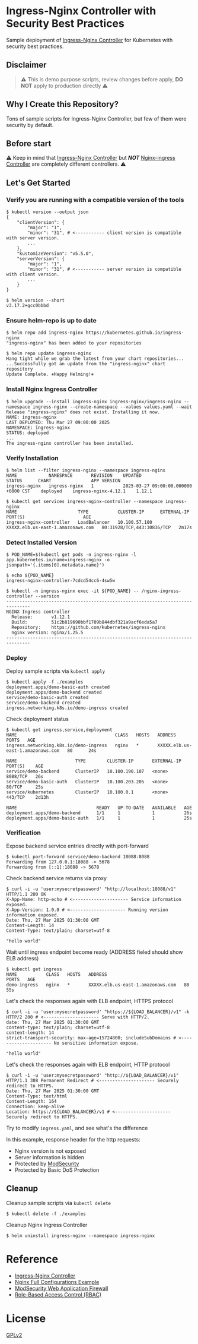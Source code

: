 # Ingress-Nginx Controller with Security Best Practices

Sample deployment of [Ingress-Nginx Controller](https://kubernetes.github.io/ingress-nginx/) for Kubernetes with security best practices.

## Disclaimer

> :warning: This is demo purpose scripts, review changes before apply, **DO NOT** apply to production directly :warning:

## Why I Create this Repository?

Tons of sample scripts for Ingress-Nginx Controller, but few of them were security by default.

## Before start

:warning: Keep in mind that [Ingress-Nginx Controller](https://kubernetes.github.io/ingress-nginx/) but _**NOT**_ [Nginx-ingress Controller](https://docs.nginx.com/nginx-ingress-controller/) are completely different controllers. :warning:

## Let's Get Started

### Verify you are running with a compatible version of the tools

    $ kubectl version --output json
    {
        "clientVersion": {
            "major": "1",
            "minor": "31", # <----------- client version is compatible with server version.
            ...
        },
        "kustomizeVersion": "v5.5.0",
        "serverVersion": {
            "major": "1",
            "minor": "31", # <----------- server version is compatible with client version.
            ...
        }
    }

    $ helm version --short
    v3.17.2+gcc0bbbd

### Ensure helm-repo is up to date

    $ helm repo add ingress-nginx https://kubernetes.github.io/ingress-nginx
    "ingress-nginx" has been added to your repositories

    $ helm repo update ingress-nginx
    Hang tight while we grab the latest from your chart repositories...
    ...Successfully got an update from the "ingress-nginx" chart repository
    Update Complete. ⎈Happy Helming!⎈

### Install Nginx Ingress Controller

    $ helm upgrade --install ingress-nginx ingress-nginx/ingress-nginx --namespace ingress-nginx --create-namespace --values values.yaml --wait
    Release "ingress-nginx" does not exist. Installing it now.
    NAME: ingress-nginx
    LAST DEPLOYED: Thu Mar 27 09:00:00 2025
    NAMESPACE: ingress-nginx
    STATUS: deployed
    ...
    The ingress-nginx controller has been installed.

### Verify Installation


    $ helm list --filter ingress-nginx --namespace ingress-nginx
    NAME         	NAMESPACE    	REVISION	UPDATED                             	STATUS  	CHART              	APP VERSION
    ingress-nginx	ingress-nginx	1       	2025-03-27 09:00:00.000000 +0800 CST	deployed	ingress-nginx-4.12.1	1.12.1

    $ kubectl get services ingress-nginx-controller --namespace ingress-nginx
    NAME                       TYPE           CLUSTER-IP      EXTERNAL-IP                         PORT(S)                      AGE
    ingress-nginx-controller   LoadBalancer   10.100.57.100   XXXXX.elb.us-east-1.amazonaws.com   80:31928/TCP,443:30836/TCP   2m17s

### Detect Installed Version

    $ POD_NAME=$(kubectl get pods -n ingress-nginx -l app.kubernetes.io/name=ingress-nginx -o jsonpath='{.items[0].metadata.name}')

    $ echo ${POD_NAME}
    ingress-nginx-controller-7cdcd54cc6-4sw5w

    $ kubectl -n ingress-nginx exec -it ${POD_NAME} -- /nginx-ingress-controller --version
    -------------------------------------------------------------------------------
    NGINX Ingress controller
      Release:       v1.12.1
      Build:         51c2b819690bbf1709b844dbf321a9acf6eda5a7
      Repository:    https://github.com/kubernetes/ingress-nginx
      nginx version: nginx/1.25.5
    -------------------------------------------------------------------------------

### Deploy

Deploy sample scripts via `kubectl apply`

    $ kubectl apply -f ./examples
    deployment.apps/demo-basic-auth created
    deployment.apps/demo-backend created
    service/demo-basic-auth created
    service/demo-backend created
    ingress.networking.k8s.io/demo-ingress created

Check deployment status

    $ kubectl get ingress,service,deployment
    NAME                                     CLASS   HOSTS   ADDRESS                             PORTS   AGE
    ingress.networking.k8s.io/demo-ingress   nginx   *       XXXXX.elb.us-east-1.amazonaws.com   80      24s

    NAME                      TYPE        CLUSTER-IP       EXTERNAL-IP   PORT(S)    AGE
    service/demo-backend      ClusterIP   10.100.190.107   <none>        8088/TCP   26s
    service/demo-basic-auth   ClusterIP   10.100.203.205   <none>        80/TCP     25s
    service/kubernetes        ClusterIP   10.100.0.1       <none>        443/TCP    2d13h

    NAME                              READY   UP-TO-DATE   AVAILABLE   AGE
    deployment.apps/demo-backend      1/1     1            1           26s
    deployment.apps/demo-basic-auth   1/1     1            1           25s

### Verification

Expose backend service entries directly with port-forward

    $ kubectl port-forward service/demo-backend 18088:8088
    Forwarding from 127.0.0.1:18088 -> 5678
    Forwarding from [::1]:18088 -> 5678

Check backend service returns via proxy

    $ curl -i -u 'user:mysecretpassword' "http://localhost:18088/v1"
    HTTP/1.1 200 OK
    X-App-Name: http-echo # <--------------------- Service information exposed.
    X-App-Version: 1.0.0 # <--------------------- Running version information exposed.
    Date: Thu, 27 Mar 2025 01:30:00 GMT
    Content-Length: 14
    Content-Type: text/plain; charset=utf-8

    "hello world"

Wait until ingress endpoint become ready (ADDRESS fieled should show ELB address)

    $ kubectl get ingress
    NAME           CLASS   HOSTS   ADDRESS                             PORTS   AGE
    demo-ingress   nginx   *       XXXXX.elb.us-east-1.amazonaws.com   80      55s

Let's check the responses again with ELB endpoint, HTTPS protocol

    $ curl -i -u 'user:mysecretpassword' "https://${LOAD_BALANCER}/v1" -k
    HTTP/2 200 # <--------------------- Serve with HTTP/2.
    date: Thu, 27 Mar 2025 01:30:00 GMT
    content-type: text/plain; charset=utf-8
    content-length: 14
    strict-transport-security: max-age=15724800; includeSubDomains # <--------------------- No sensitive information expose.

    "hello world"

Let's check the responses again with ELB endpoint, HTTP protocol

    $ curl -i -u 'user:mysecretpassword' "http://${LOAD_BALANCER}/v1"
    HTTP/1.1 308 Permanent Redirect # <--------------------- Securely redirect to HTTPS.
    Date: Thu, 27 Mar 2025 01:30:00 GMT
    Content-Type: text/html
    Content-Length: 164
    Connection: keep-alive
    Location: https://${LOAD_BALANCER}/v1 # <--------------------- Securely redirect to HTTPS.

Try to modify `ingress.yaml`, and see what's the difference

In this example, response header for the http requests:

- Nginx version is not exposed
- Server information is hidden
- Protected by [ModSecurity](https://modsecurity.org/)
- Protected by Basic DoS Protection

## Cleanup

Cleanup sample scripts via `kubectl delete`

    $ kubectl delete -f ./examples

Cleanup Nginx Ingress Controller

    $ helm uninstall ingress-nginx --namespace ingress-nginx

# Reference

- [Ingress-Nginx Controller](https://kubernetes.github.io/ingress-nginx/)
- [Nginx Full Configurations Example](https://www.nginx.com/resources/wiki/start/topics/examples/full/)
- [ModSecurity Web Application Firewall](https://kubernetes.github.io/ingress-nginx/user-guide/third-party-addons/modsecurity/)
- [Role-Based Access Control (RBAC)](https://kubernetes.io/docs/reference/access-authn-authz/rbac/)

# License

[GPLv2](LICENSE)
